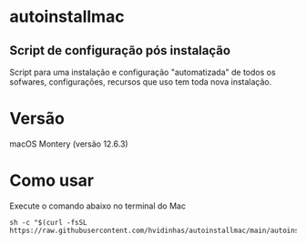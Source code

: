 # autoinstallmac 

## Script de configuração pós instalação

Script para uma instalação e configuração "automatizada" de todos os sofwares, configurações, recursos que uso tem toda nova instalação.

# Versão
macOS Montery (versão 12.6.3)

# Como usar
Execute o comando abaixo no terminal do Mac
```shell
sh -c "$(curl -fsSL https://raw.githubusercontent.com/hvidinhas/autoinstallmac/main/autoinstallmac.sh)"
```
